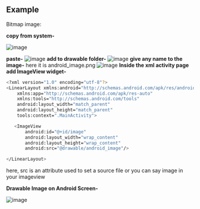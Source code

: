 
## Example

Bitmap image:

**copy from system-**

![image](https://user-images.githubusercontent.com/70523057/134815113-4d258e41-5bf1-4c4f-9f1f-89f110dcd049.png)

**paste-**
![image](https://user-images.githubusercontent.com/70523057/134814909-9a76c86d-8e50-4260-b14d-c1ce23a651ef.png)
**add to drawable folder-**
![image](https://user-images.githubusercontent.com/70523057/134815138-e2a5eb98-f4d1-4544-a20d-8de428b9c64d.png)
**give any name to the image-**
here it is android_image.png
![image](https://user-images.githubusercontent.com/70523057/134815201-22d49228-daf2-4663-a84d-d5a95a21fb70.png)
**Inside the xml activity page add ImageView widget-**

```bash
<?xml version="1.0" encoding="utf-8"?>
<LinearLayout xmlns:android="http://schemas.android.com/apk/res/android"
    xmlns:app="http://schemas.android.com/apk/res-auto"
    xmlns:tools="http://schemas.android.com/tools"
    android:layout_width="match_parent"
    android:layout_height="match_parent"
    tools:context=".MainActivity">

   <ImageView
       android:id="@+id/image"
       android:layout_width="wrap_content"
       android:layout_height="wrap_content"
       android:src="@drawable/android_image"/>

</LinearLayout>
```
here, src is an attribute used to set a source file or you can say image in your imageview

**Drawable Image on Android Screen-**

![image](https://user-images.githubusercontent.com/70523057/134815393-abddfb19-6d6b-4a4e-8856-ca1f046601e6.png)

